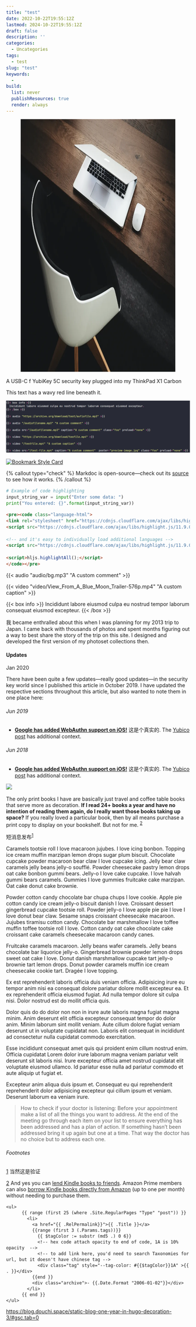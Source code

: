 ```yaml
---
title: "test"
date: 2022-10-22T19:55:12Z
lastmod: 2024-10-22T19:55:12Z
draft: false
description: ''
categories:
  - Uncategories
tags:
  - test
slug: "test"
keywords:
  - 
build:
  list: never
  publishResources: true
  render: always
---
```

<section class="photoset">
  <div class="photoset-row">
    <figure class="photoset-item single feature-" data-pswp-uid="1">
        <a href="#"><img src="/images/1311.webp" data-webp="true" style="height: 691px; width: 1000.36px;"></a>
    </figure>
  </div>
  <div class="caption">A USB-C f YubiKey 5C security key plugged into my ThinkPad X1 Carbon</div>
</section>

<p class="double">This text has a wavy red line beneath it.</p>


![screen reader text](/snip/1122.png "caption")

[![Bookmark Style Card](https://svg.bookmark.style/api?url=https://bookmark.style)](https://bookmark.style)

{% callout type="check" %}
Markdoc is open-source—check out its [source](http://github.com/markdoc/markdoc) to see how it works.
{% /callout %}


```python
# Example of code highlighting
input_string_var = input("Enter some data: ")
print("You entered: {}".format(input_string_var))
```

```html
<pre><code class="language-html">
<link rel="stylesheet" href="https://cdnjs.cloudflare.com/ajax/libs/highlight.js/11.9.0/styles/default.min.css">
<script src="https://cdnjs.cloudflare.com/ajax/libs/highlight.js/11.9.0/highlight.min.js"></script>

<!-- and it's easy to individually load additional languages -->
<script src="https://cdnjs.cloudflare.com/ajax/libs/highlight.js/11.9.0/languages/go.min.js"></script>

<script>hljs.highlightAll();</script>
</code></pre>
```

{{< audio "audio/bg.mp3" "A custom comment" >}}

{{< video "video/View_From_A_Blue_Moon_Trailer-576p.mp4" "A custom caption" >}}

{{< box info >}}
  Incididunt labore eiusmod culpa eu nostrud tempor laborum consequat eiusmod excepteur.
{{< /box >}}



<p class="has-dropcap">
<span aria-labelledby="word--first" role="text">
 <span aria-hidden="true">
  <span class="dropcap">我</span>
 </span>
</span>
became enthralled about this when I was planning for my 2013 trip to Japan. I came back with thousands of photos and spent months figuring out a way to best share the story of the trip on this site. I designed and developed the first version of my photoset collections then.
</p>

<div class="content-module yellow">
  <div class="header">
    <h4 class="toc" id="updates">Updates</h4>
    <p class="metasub">Jan 2020</p>

  </div>
    <p>There have been quite a few updates—really good updates—in the security key world since I published this article in October 2019. I have updated the respective sections throughout this article, but also wanted to note them in one place here:</p>
    <h6 class="top-2">Jun 2019</h6>
<ul>
      <li>
        <p><strong><a href="https://s#" title="#">Google has added WebAuthn support on iOS!</a></strong> 这是个真实的. The <a href="https://#/" title="#">Yubico post</a> has additional context.</p>
      </li>
    </ul>
    <h6 class="top-2">Jun 2018</h6>
<ul>
      <li>
        <p><strong><a href="https://#" title="#">Google has added WebAuthn support on iOS!</a></strong> 这是个真实的. The <a href="https://#/" title="#">Yubico post</a> has additional context.</p>
      </li>
    </ul>

</div>

<picture>
 <source
 srcset="https://image-compress-demo.oss-cn-zhangjiakou.aliyuncs.com/demo.jpg?x-oss-process=image/format,avif"
 type="image/avif"
 />
 <img
 src="https://image-compress-demo.oss-cn-zhangjiakou.aliyuncs.com/demo.jpg"
 />
</picture>


<p>The only print books I have are basically just travel and coffee table books that serve more as decoration. <strong>If I read 24+ books a year and have no intention of reading them again, do I really want those books taking up space?</strong> If you really loved a particular book, then by all means purchase a print copy to display on your bookshelf. But not for me. <sup><a rel="footnote" href="#footnote-2" id="r2">2</a></sup></p>

<p>短消息发布<sup><a rel="footnote" href="#footnote-1" id="r1">1</a></sup></p>

Caramels tootsie roll I love macaroon jujubes. I love icing bonbon. Topping ice cream muffin marzipan lemon drops sugar plum biscuit. Chocolate cupcake powder macaroon bear claw I love cupcake icing. Jelly bear claw caramels jelly beans jelly-o soufflé. Powder cheesecake pastry lemon drops oat cake bonbon gummi bears. Jelly-o I love cake cupcake. I love halvah gummi bears caramels. Gummies I love gummies fruitcake cake marzipan. Oat cake donut cake brownie.

Powder cotton candy chocolate bar chupa chups I love cookie. Apple pie cotton candy ice cream jelly-o biscuit danish I love. Croissant dessert gingerbread cupcake tootsie roll. Powder jelly-o I love apple pie pie I love I love donut bear claw. Sesame snaps croissant cheesecake macaroon. Jujubes tiramisu cotton candy. Chocolate bar marshmallow I love toffee muffin toffee tootsie roll I love. Cotton candy oat cake chocolate cake croissant cake caramels cheesecake macaroon candy canes.

Fruitcake caramels macaroon. Jelly beans wafer caramels. Jelly beans chocolate bar liquorice jelly-o. Gingerbread brownie powder lemon drops sweet oat cake I love. Donut danish marshmallow cupcake tart jelly-o brownie tart lemon drops. Donut powder caramels muffin ice cream cheesecake cookie tart. Dragée I love topping.

Ex est reprehenderit laboris officia duis veniam officia. Adipisicing irure eu tempor anim nisi ea consequat dolore pariatur dolore mollit excepteur ea. Et ex reprehenderit officia eiusmod fugiat. Ad nulla tempor dolore sit culpa nisi. Dolor nostrud est do mollit officia quis.

Dolor quis do do dolor non non in irure aute laboris magna fugiat magna minim. Anim deserunt elit officia excepteur consequat tempor do dolor anim. Minim laborum sint mollit veniam. Aute cillum dolore fugiat veniam deserunt ut in voluptate cupidatat non. Laboris elit consequat in incididunt ad consectetur nulla cupidatat commodo exercitation.

Esse incididunt consequat amet quis qui proident enim cillum nostrud enim. Officia cupidatat Lorem dolor irure laborum magna veniam pariatur velit deserunt sit laboris nisi. Irure excepteur officia amet nostrud cupidatat elit voluptate eiusmod ullamco. Id pariatur esse nulla ad pariatur commodo et aute aliquip ut fugiat et.

Excepteur anim aliqua duis ipsum et. Consequat eu qui reprehenderit reprehenderit dolor adipisicing excepteur qui cillum ipsum et veniam. Deserunt laborum ea veniam irure.


<blockquote>How to check if your doctor is listening: Before your appointment make a list of all the things you want to address. At the end of the meeting go through each item on your list to ensure everything has been addressed and has a plan of action. If something hasn’t been addressed bring it up again but one at a time. That way the doctor has no choice but to address each one.</blockquote>

<section name="footnotes" id="footnotes">
<h6 class="toc toc-hidden" id="fn">Footnotes</h6>
<p id="footnote-1"><a href="#r1">1</a> 当然这是验证</p>

<p id="footnote-2"><a href="#r2">2</a> And yes you can <a href="https://www.amazon.com/gp/help/customer/display.html?nodeId=200549320" title="Lend or Borrow Kindle Books">lend Kindle books to friends</a>. Amazon Prime members can also <a href="https://www.amazon.com/gp/help/customer/display.html?nodeId=200757120" title="Borrow Books from the Kindle Owners' Lending Library">borrow Kindle books directly from Amazon</a> (up to one per month) without needing to purchase them.</p>
</section>


    <ul>
          {{ range (first 25 (where .Site.RegularPages "Type" "post")) }}
            <li>
              <a href="{{ .RelPermalink}}">{{ .Title }}</a> 
              {{range (first 3 (.Params.tags))}}
                {{ $tagColor := substr (md5 .) 0 6}}
                <!-- hex code attach opacity to end of code, 1A is 10% opacity  -->
                <!-- to add link here, you'd need to search Taxonomies for url, but it doesn't have chinese tag -->
                <div class="tag" style="--tag-color: #{{$tagColor}}1A" >{{ . }}</div>
              {{end }}
              <div class="archive">- {{.Date.Format "2006-01-02"}}</div>
            </li>
          {{ end }}
    </ul>



https://blog.douchi.space/static-blog-one-year-in-hugo-decoration-3/#gsc.tab=0